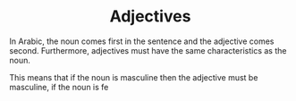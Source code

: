 <h1 style="text-align:center">Adjectives</h1>

In Arabic, the noun comes first in the sentence and the adjective comes second. Furthermore, adjectives must have the same characteristics as the noun.

This means that if the noun is masculine then the adjective must be masculine, if the noun is fe